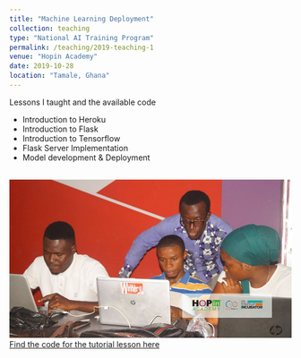 ```yaml
---
title: "Machine Learning Deployment"
collection: teaching
type: "National AI Training Program"
permalink: /teaching/2019-teaching-1
venue: "Hopin Academy"
date: 2019-10-28
location: "Tamale, Ghana"
---
```

Lessons I taught and the available code

* Introduction to Heroku
* Introduction to Flask
* Introduction to Tensorflow
* Flask Server Implementation
* Model development & Deployment

<br/><img src='/images/hopin.jpg'>
[Find the code for the tutorial lesson here](https://github.com/DrCod/model-deployment-hopinacademy-tutorials)


